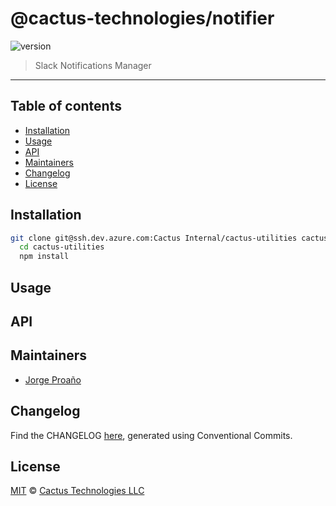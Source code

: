 # @cactus-technologies/notifier

![version](https://img.shields.io/badge/version-1.1.1-green.svg)

> Slack Notifications Manager

---

## Table of contents

-   [Installation](#installation)
-   [Usage](#usage)
-   [API](#api)
-   [Maintainers](#maintainers)
-   [Changelog](#changelog)
-   [License](#license)

## Installation

```sh
git clone git@ssh.dev.azure.com:Cactus Internal/cactus-utilities cactus-utilities
  cd cactus-utilities
  npm install
```

## Usage

## API

## Maintainers

-   [Jorge Proaño](mailto:jorge@cactus.is)

## Changelog

Find the CHANGELOG [here](CHANGELOG.md), generated using Conventional Commits.

## License

[MIT](LICENSE) © [Cactus Technologies LLC](http://www.cactus.is)
